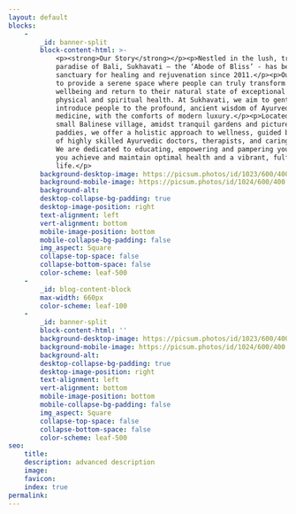 ```yaml
---
layout: default
blocks:
    -
        _id: banner-split
        block-content-html: >-
            <p><strong>Our Story</strong></p><p>Nestled in the lush, tropical
            paradise of Bali, Sukhavati – the ‘Abode of Bliss’ - has been a
            sanctuary for healing and rejuvenation since 2011.</p><p>Our goal is
            to provide a serene space where people can truly transform their
            wellbeing and return to their natural state of exceptional mental,
            physical and spiritual health. At Sukhavati, we aim to gently
            introduce people to the profound, ancient wisdom of Ayurvedic
            medicine, with the comforts of modern luxury.</p><p>Located in a
            small Balinese village, amidst tranquil gardens and picturesque rice
            paddies, we offer a holistic approach to wellness, guided by a team
            of highly skilled Ayurvedic doctors, therapists, and caring staff.
            We are dedicated to educating, empowering and pampering you to help
            you achieve and maintain optimal health and a vibrant, fulfilling
            life.</p>
        background-desktop-image: https://picsum.photos/id/1023/600/400
        background-mobile-image: https://picsum.photos/id/1024/600/400
        background-alt:
        desktop-collapse-bg-padding: true
        desktop-image-position: right
        text-alignment: left
        vert-alignment: bottom
        mobile-image-position: bottom
        mobile-collapse-bg-padding: false
        img_aspect: Square
        collapse-top-space: false
        collapse-bottom-space: false
        color-scheme: leaf-500
    -
        _id: blog-content-block
        max-width: 660px
        color-scheme: leaf-100
    -
        _id: banner-split
        block-content-html: ''
        background-desktop-image: https://picsum.photos/id/1023/600/400
        background-mobile-image: https://picsum.photos/id/1024/600/400
        background-alt:
        desktop-collapse-bg-padding: true
        desktop-image-position: right
        text-alignment: left
        vert-alignment: bottom
        mobile-image-position: bottom
        mobile-collapse-bg-padding: false
        img_aspect: Square
        collapse-top-space: false
        collapse-bottom-space: false
        color-scheme: leaf-500
seo:
    title:
    description: advanced description
    image:
    favicon:
    index: true
permalink:
---
```

